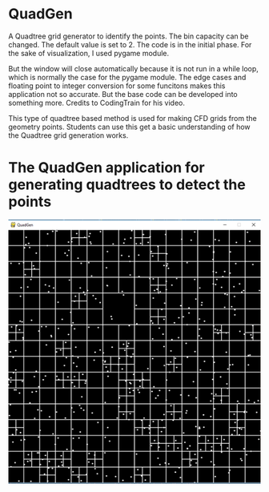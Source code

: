 # QuadGen
A Quadtree grid generator to identify the points. The bin capacity can be changed. The default value is set to 2. The code is in the initial phase. For the sake of visualization, I used pygame module. 

But the window will close automatically because it is not run in a while loop, which is normally the case for the pygame module. The edge cases and floating point to integer conversion for some funcitons makes this application not so accurate. But the base code can be developed into something more. Credits to CodingTrain for his video.

This type of quadtree based method is used for making CFD grids from the geometry points. Students can use this get a basic understanding of how the Quadtree grid generation works.

# The QuadGen application for generating quadtrees to detect the points

![](quadgen.PNG)
